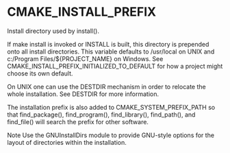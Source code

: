   

# CMAKE_INSTALL_PREFIX  
Install directory used by install().  

If make install is invoked or INSTALL is built, this directory is
prepended onto all install directories.  This variable defaults to
/usr/local on UNIX and c:/Program Files/${PROJECT_NAME} on Windows.
See CMAKE_INSTALL_PREFIX_INITIALIZED_TO_DEFAULT for how a
project might choose its own default.  

On UNIX one can use the DESTDIR mechanism in order to relocate the
whole installation. See DESTDIR for more information.  

The installation prefix is also added to CMAKE_SYSTEM_PREFIX_PATH
so that find_package(), find_program(),
find_library(), find_path(), and find_file()
will search the prefix for other software.  


Note
Use the GNUInstallDirs module to provide GNU-style
options for the layout of directories within the installation.
  

